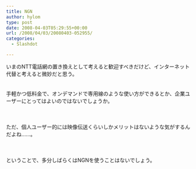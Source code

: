 ```yaml
---
title: NGN
author: hylom
type: post
date: 2008-04-03T05:29:55+00:00
url: /2008/04/03/20080403-052955/
categories:
  - Slashdot

---
```

いまのNTT電話網の置き換えとして考えると歓迎すべきだけど、インターネット代替と考えると微妙だと思う。  
</br>   
手軽かつ低料金で、オンデマンドで専用線のような使い方ができるとか、企業ユーザーにとってはよいのではないでしょうか。</br>  
</br>   
ただ、個人ユーザー的には映像伝送くらいしかメリットはないような気がするんだよね……。</br>  
</br>   
ということで、多分しばらくはNGNを使うことはないでしょう。</br>  
</br>